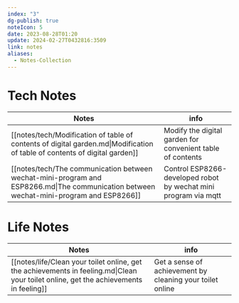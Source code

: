 ```yaml
---
index: "3"
dg-publish: true
noteIcon: 5
date: 2023-08-28T01:20
update: 2024-02-27T0432816:3509
link: notes
aliases:
  - Notes-Collection
---
```


# Tech Notes

| Notes                                                                                                                                  | info                                                            |
| -------------------------------------------------------------------------------------------------------------------------------------- | --------------------------------------------------------------- |
| [[notes/tech/Modification of table of contents of digital garden.md\|Modification of table of contents of digital garden]]             | Modify the digital garden for convenient table of contents      |
| [[notes/tech/The communication between wechat-mini-program and ESP8266.md\|The communication between wechat-mini-program and ESP8266]] | Control ESP8266-developed robot by wechat mini program via mqtt |

# Life Notes

| Notes                                                                                                                                  | info                                                      |
| -------------------------------------------------------------------------------------------------------------------------------------- | --------------------------------------------------------- |
| [[notes/life/Clean your toilet online, get the achievements in feeling.md\|Clean your toilet online, get the achievements in feeling]] | Get a sense of achievement by cleaning your toilet online |

